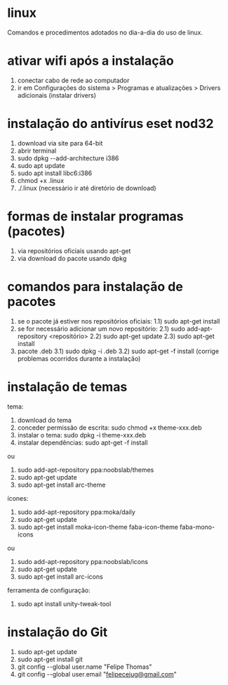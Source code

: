 # linux
Comandos e procedimentos adotados no dia-a-dia do uso de linux.

# ativar wifi após a instalação
1) conectar cabo de rede ao computador
2) ir em Configurações do sistema > Programas e atualizações > Drivers adicionais (instalar drivers)

# instalação do antivírus eset nod32
1) download via site para 64-bit
2) abrir terminal
3) sudo dpkg --add-architecture i386
4) sudo apt update
5) sudo apt install libc6:i386
6) chmod +x <nome-do-arquivo-baixado>.linux
7) ./<nome-do-arquivo-baixado>.linux (necessário ir até diretório de download)

# formas de instalar programas (pacotes)
1) via repositórios oficiais usando apt-get
2) via download do pacote usando dpkg

# comandos para instalação de pacotes
1) se o pacote já estiver nos repositórios oficiais:
  1.1) sudo apt-get install <pacote>
2) se for necessário adicionar um novo repositório:
  2.1) sudo add-apt-repository <repositório>
  2.2) sudo apt-get update
  2.3) sudo apt-get install <pacote>
3) pacote .deb
  3.1) sudo dpkg -i <pacote>.deb
  3.2) sudo apt-get -f install (corrige problemas ocorridos durante a instalação)
  
# instalação de temas

tema:
1) download do tema
2) conceder permissão de escrita: sudo chmod +x theme-xxx.deb 
3) instalar o tema: sudo dpkg -i theme-xxx.deb 
4) instalar dependências: sudo apt-get -f install 

ou 

1) sudo add-apt-repository ppa:noobslab/themes
2) sudo apt-get update
3) sudo apt-get install arc-theme

ícones:
1) sudo add-apt-repository ppa:moka/daily
2) sudo apt-get update
3) sudo apt-get install moka-icon-theme faba-icon-theme faba-mono-icons

ou 

1) sudo add-apt-repository ppa:noobslab/icons
2) sudo apt-get update
3) sudo apt-get install arc-icons

ferramenta de configuração:   
1) sudo apt install unity-tweak-tool

# instalação do Git
1) sudo apt-get update
2) sudo apt-get install git
3) git config --global user.name "Felipe Thomas"
4) git config --global user.email "felipecejug@gmail.com"
